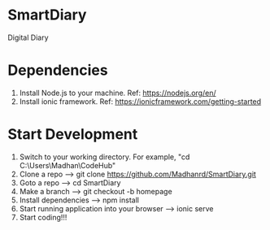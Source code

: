 # SmartDiary
Digital Diary

# Dependencies
1. Install Node.js to your machine. Ref: https://nodejs.org/en/
2. Install ionic framework. Ref: https://ionicframework.com/getting-started

# Start Development
1. Switch to your working directory. For example, "cd C:\Users\Madhan\CodeHub"
2. Clone a repo --> git clone https://github.com/Madhanrd/SmartDiary.git
3. Goto a repo --> cd SmartDiary
4. Make a branch --> git checkout -b homepage
5. Install dependencies --> npm install
6. Start running application into your browser --> ionic serve
7. Start coding!!!
